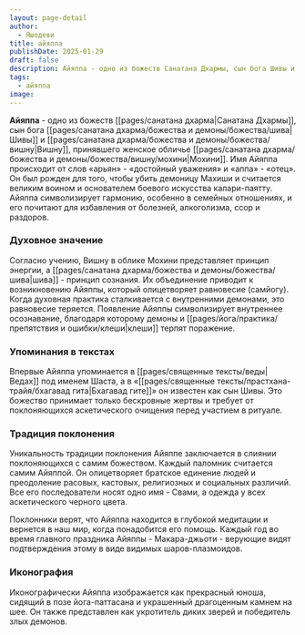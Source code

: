 ```yaml
---
layout: page-detail
author:
  - Яшодеви
title: айяппа
publishDate: 2025-01-29
draft: false
description: Айяппа - одно из божеств Санатана Дхармы, сын бога Шивы и Вишну, принявшего женское обличье Мохини.
tags:
  - айяппа
image:
---
```

**Айяппа** - одно из божеств [[pages/санатана дхарма|Санатана Дхармы]], сын бога [[pages/санатана дхарма/божества и демоны/божества/шива|Шивы]] и [[pages/санатана дхарма/божества и демоны/божества/вишну|Вишну]], принявшего женское обличье [[pages/санатана дхарма/божества и демоны/божества/вишну/мохини|Мохини]]. Имя Айяппа происходит от слов «арьян» - «достойный уважения» и «аппа» - «отец». Он был рожден для того, чтобы убить демоницу Махиши и считается великим воином и основателем боевого искусства калари-паятту. Айяппа символизирует гармонию, особенно в семейных отношениях, и его почитают для избавления от болезней, алкоголизма, ссор и раздоров.
### Духовное значение

Согласно учению, Вишну в облике Мохини представляет принцип энергии, а [[pages/санатана дхарма/божества и демоны/божества/шива|шива]] - принцип сознания. Их объединение приводит к возникновению Айяппы, который олицетворяет равновесие (самйогу). Когда духовная практика сталкивается с внутренними демонами, это равновесие теряется. Появление Айяппы символизирует внутреннее осознавание, благодаря которому демоны и [[pages/йога/практика/препятствия и ошибки/клеши|клеши]] терпят поражение.
### Упоминания в текстах

Впервые Айяппа упоминается в [[pages/священные тексты/веды|Ведах]] под именем Шаста, а в «[[pages/священные тексты/прастхана-трайя/бхагавад гита|Бхагавад гите]]» он известен как сын Шивы. Это божество принимает только бескровные жертвы и требует от поклоняющихся аскетического очищения перед участием в ритуале. 
### Традиция поклонения

Уникальность традиции поклонения Айяппе заключается в слиянии поклоняющихся с самим божеством. Каждый паломник считается самим Айяппой. Он олицетворяет братское единение людей и преодоление расовых, кастовых, религиозных и социальных различий. Все его последователи носят одно имя - Свами, а одежда у всех аскетического черного цвета.

Поклонники верят, что Айяппа находится в глубокой медитации и вернется в наш мир, когда понадобится его помощь. Каждый год во время главного праздника Айяппы - Макара-джьоти - верующие видят подтверждения этому в виде видимых шаров-плазмоидов.
### Иконография

Иконографически Айяппа изображается как прекрасный юноша, сидящий в позе йога-паттасана и украшенный драгоценным камнем на шее. Он также представлен как укротитель диких зверей и победитель злых демонов.